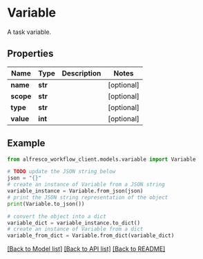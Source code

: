 # Variable

A task variable. 

## Properties

Name | Type | Description | Notes
------------ | ------------- | ------------- | -------------
**name** | **str** |  | [optional] 
**scope** | **str** |  | [optional] 
**type** | **str** |  | [optional] 
**value** | **int** |  | [optional] 

## Example

```python
from alfresco_workflow_client.models.variable import Variable

# TODO update the JSON string below
json = "{}"
# create an instance of Variable from a JSON string
variable_instance = Variable.from_json(json)
# print the JSON string representation of the object
print(Variable.to_json())

# convert the object into a dict
variable_dict = variable_instance.to_dict()
# create an instance of Variable from a dict
variable_from_dict = Variable.from_dict(variable_dict)
```
[[Back to Model list]](../README.md#documentation-for-models) [[Back to API list]](../README.md#documentation-for-api-endpoints) [[Back to README]](../README.md)


